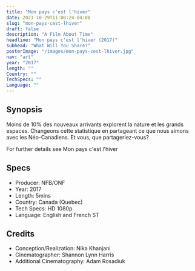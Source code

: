 ```yaml
---
title: "Mon pays c'est l'hiver"
date: 2021-10-29T11:00:24-04:00
slug: "mon-pays-cest-lhiver"
draft: false
description: "A Film About Time"
headline: "Mon pays c'est l'hiver (2017)"
subhead: "What Will You Share?"
posterImage: "/images/mon-pays-cest-lhiver.jpg"
nav: "art"
year: "2017"
length: ""
Country: ""
TechSpecs: ""
Language: ""
---
```

## Synopsis

Moins de 10% des nouveaux arrivants explorent la nature et les grands espaces. Changeons cette statistique en partageant ce que nous aimons avec les Néo-Canadiens. Et vous, que partageriez-vous?

For further details see Mon pays c'est l'hiver

## Specs
- Producer: NFB/ONF
- Year: 2017
- Length: 5mins
- Country: Canada (Quebec)
- Tech Specs: HD 1080p
- Language: English and French ST

## Credits
- Conception/Realization: Nika Khanjani
- Cinematographer: Shannon Lynn Harris 
- Additional Cinematography: Adam Rosadiuk
